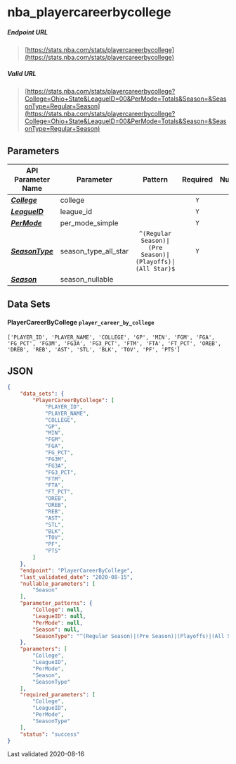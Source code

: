 # nba_playercareerbycollege

##### Endpoint URL
>[https://stats.nba.com/stats/playercareerbycollege](https://stats.nba.com/stats/playercareerbycollege)

##### Valid URL
>[https://stats.nba.com/stats/playercareerbycollege?College=Ohio+State&LeagueID=00&PerMode=Totals&Season=&SeasonType=Regular+Season](https://stats.nba.com/stats/playercareerbycollege?College=Ohio+State&LeagueID=00&PerMode=Totals&Season=&SeasonType=Regular+Season)

## Parameters
API Parameter Name | Parameter | Pattern | Required | Nullable
------------ | ------------ | :-----------: | :---: | :---:
[_**College**_](https://hoopR.sportsdataverse.org/docs/NBA/parameters#College) | college |  | `Y` |  | 
[_**LeagueID**_](https://hoopR.sportsdataverse.org/docs/NBA/parameters#LeagueID) | league_id |  | `Y` |  | 
[_**PerMode**_](https://hoopR.sportsdataverse.org/docs/NBA/parameters#PerMode) | per_mode_simple |  | `Y` |  | 
[_**SeasonType**_](https://hoopR.sportsdataverse.org/docs/NBA/parameters#SeasonType) | season_type_all_star | `^(Regular Season)\|(Pre Season)\|(Playoffs)\|(All Star)$` | `Y` |  | 
[_**Season**_](https://hoopR.sportsdataverse.org/docs/NBA/parameters#Season) | season_nullable |  |  | `Y` | 

## Data Sets
#### PlayerCareerByCollege `player_career_by_college`
```text
['PLAYER_ID', 'PLAYER_NAME', 'COLLEGE', 'GP', 'MIN', 'FGM', 'FGA', 'FG_PCT', 'FG3M', 'FG3A', 'FG3_PCT', 'FTM', 'FTA', 'FT_PCT', 'OREB', 'DREB', 'REB', 'AST', 'STL', 'BLK', 'TOV', 'PF', 'PTS']
```


## JSON
```json
{
    "data_sets": {
        "PlayerCareerByCollege": [
            "PLAYER_ID",
            "PLAYER_NAME",
            "COLLEGE",
            "GP",
            "MIN",
            "FGM",
            "FGA",
            "FG_PCT",
            "FG3M",
            "FG3A",
            "FG3_PCT",
            "FTM",
            "FTA",
            "FT_PCT",
            "OREB",
            "DREB",
            "REB",
            "AST",
            "STL",
            "BLK",
            "TOV",
            "PF",
            "PTS"
        ]
    },
    "endpoint": "PlayerCareerByCollege",
    "last_validated_date": "2020-08-15",
    "nullable_parameters": [
        "Season"
    ],
    "parameter_patterns": {
        "College": null,
        "LeagueID": null,
        "PerMode": null,
        "Season": null,
        "SeasonType": "^(Regular Season)|(Pre Season)|(Playoffs)|(All Star)$"
    },
    "parameters": [
        "College",
        "LeagueID",
        "PerMode",
        "Season",
        "SeasonType"
    ],
    "required_parameters": [
        "College",
        "LeagueID",
        "PerMode",
        "SeasonType"
    ],
    "status": "success"
}
```

Last validated 2020-08-16
